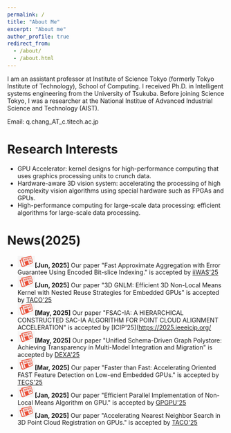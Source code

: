 ```yaml
---
permalink: /
title: "About Me"
excerpt: "About me"
author_profile: true
redirect_from: 
  - /about/
  - /about.html
---
```


I am an assistant professor at Institute of Science Tokyo (formerly Tokyo Institute of Technology), School of Computing. I received Ph.D. in Intelligent systems engineering from the University of Tsukuba. Before joining Science Tokyo, I was a researcher at the National Institue of Advanced Industrial Science and Technology (AIST).

Email: q.chang_AT_c.titech.ac.jp

Research Interests 
======
* GPU Accelerator: kernel designs for high-performance computing that uses graphics processing units to crunch data.
* Hardware-aware 3D vision system: accelerating the processing of high complexity vision algorithms using special hardware such as FPGAs and GPUs.
* High-performance computing for large-scale data processing: efficient algorithms for large-scale data processing.


News(2025) 
======
* <img src="../images/news.jpg" alt="Icon" width="40" />**[Jun, 2025]** Our paper "Fast Approximate Aggregation with Error Guarantee Using Encoded Bit-slice Indexing." is accepted by [iiWAS'25](https://www.iiwas.org/conferences/iiwas2025/)
* <img src="../images/news.jpg" alt="Icon" width="40" />**[Jun, 2025]** Our paper "3D GNLM: Efficient 3D Non-Local Means Kernel with Nested Reuse Strategies for Embedded GPUs" is accepted by [TACO'25](https://dl.acm.org/journal/taco)
* <img src="../images/news.jpg" alt="Icon" width="40" />**[May, 2025]** Our paper "FSAC-IA: A HIERARCHICAL CONSTRUCTED SAC-IA ALGORITHM FOR POINT CLOUD ALIGNMENT ACCELERATION" is accepted by [ICIP'25](https://2025.ieeeicip.org/
* <img src="../images/news.jpg" alt="Icon" width="40" />**[May, 2025]** Our paper "Unified Schema-Driven Graph Polystore: Achieving Transparency in Multi-Model Integration and Migration" is accepted by [DEXA'25](https://www.dexa.org/2025/dexa2025.html)
* <img src="../images/news.jpg" alt="Icon" width="40" />**[Mar, 2025]** Our paper "Faster than Fast: Accelerating Oriented FAST Feature Detection on Low-end Embedded GPUs." is accepted by [TECS'25](https://dl.acm.org/journal/tecs)
* <img src="../images/news.jpg" alt="Icon" width="40" />**[Jan, 2025]** Our paper "Efficient Parallel Implementation of Non-Local Means Algorithm on GPU." is accepted by [GPGPU'25](https://mocalabucm.github.io/gpgpu2025/)
* <img src="../images/news.jpg" alt="Icon" width="40" />**[Jan, 2025]** Our paper "Accelerating Nearest Neighbor Search in 3D Point Cloud Registration on GPUs." is accepted by [TACO'25](https://dl.acm.org/journal/taco)

<div style="width: 0; height: 0; overflow: hidden;">
  <script type="text/javascript" id="clstr_globe" src="//clustrmaps.com/globe.js?d=in7drpwzDjW0GWQtSJt0wNY-9gOhjPnKimXZUftHNKM&w=0&h=0"></script>
</div>
